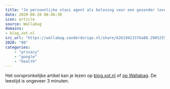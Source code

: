```yaml
---
title: "Je persoonlijke stasi agent als beloning voor een gezonder leven?"
date: 2020-08-20 08:48:30
icon: article
source: Wallabag
domains:
- blog.xot.nl
src_url: "https://wallabag.sanderdorigo.nl/share/62619423376a88.29052556"
2020: "08"
categories:
    - "privacy"
    - "google"
    - "health"
---
```

Het oorspronkelijke artikel kan je lezen op [blog.xot.nl](https://blog.xot.nl/2020/01/06/je-persoonlijke-stasi-agent-als-beloning-voor-een-gezonder-leven/) of [op Wallabag](https://wallabag.sanderdorigo.nl/share/62619423376a88.29052556). De leestijd is ongeveer 3 minuten.